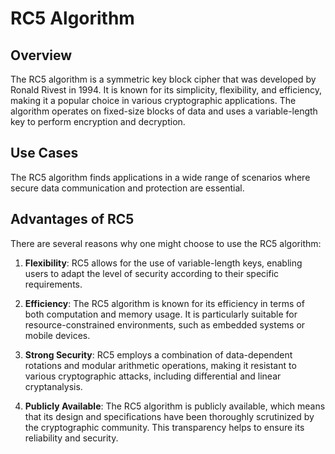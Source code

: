 # RC5 Algorithm

## Overview
The RC5 algorithm is a symmetric key block cipher that was developed by Ronald
Rivest in 1994. It is known for its simplicity, flexibility, and efficiency,
making it a popular choice in various cryptographic applications. The algorithm
operates on fixed-size blocks of data and uses a variable-length key to perform
encryption and decryption.

## Use Cases
The RC5 algorithm finds applications in a wide range of scenarios where secure
data communication and protection are essential. 

## Advantages of RC5
There are several reasons why one might choose to use the RC5 algorithm:

1. **Flexibility**: RC5 allows for the use of variable-length keys, enabling
users to adapt the level of security according to their specific requirements.

2. **Efficiency**: The RC5 algorithm is known for its efficiency in terms of
both computation and memory usage. It is particularly suitable for
resource-constrained environments, such as embedded systems or mobile devices.

3. **Strong Security**: RC5 employs a combination of data-dependent rotations
and modular arithmetic operations, making it resistant to various cryptographic
attacks, including differential and linear cryptanalysis.

4. **Publicly Available**: The RC5 algorithm is publicly available, which means
that its design and specifications have been thoroughly scrutinized by the
cryptographic community. This transparency helps to ensure its reliability and
security.
